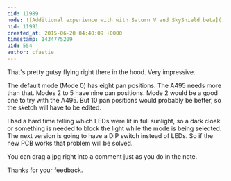 ```yaml
---
cid: 11989
node: ![Additional experience with with Saturn V and SkyShield beta](../notes/patcoyle/06-20-2015/additional-experience-with-with-saturn-v-and-skyshield-beta)
nid: 11991
created_at: 2015-06-20 04:40:09 +0000
timestamp: 1434775209
uid: 554
author: cfastie
---
```


That's pretty gutsy flying right there in the hood. Very impressive.

The default mode (Mode 0) has eight pan positions. The A495 needs more than that. Modes 2 to 5 have nine pan positions. Mode 2 would be a good one to try with the A495. But 10 pan positions would probably be better, so the sketch will have to be edited. 

I had a hard time telling which LEDs were lit in full sunlight, so a dark cloak or something is needed to block the light while the mode is being selected. The next version is going to have a DIP switch instead of LEDs. So if the new PCB works that problem will be solved. 

You can drag a jpg right into a comment just as you do in the note.

Thanks for your feedback.